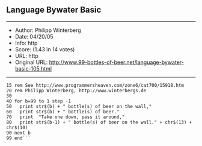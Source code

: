 
## Language Bywater Basic ##
---
- Author: Philipp Winterberg
- Date: 04/20/05
- Info: http
- Score:  (1.43 in 14 votes)
- URL: http
- Original URL: http://www.99-bottles-of-beer.net/language-bywater-basic-105.html
---

```10 rem Bywater Basic version of 99 Bottles of beer (Bottles.bas)
15 rem See http://www.programmersheaven.com/zone6/cat700/15918.htm
20 rem Philipp Winterberg, http://www.winterbergs.de
30      
40 for b=99 to 1 step -1
50   print str$(b) + " bottle(s) of beer on the wall,"
60   print str$(b) + " bottle(s) of beer."
70   print  "Take one down, pass it around,"
80   print str$(b-1) + " bottle(s) of beer on the wall." + chr$(13) + chr$(10)
90 next b
99 end```